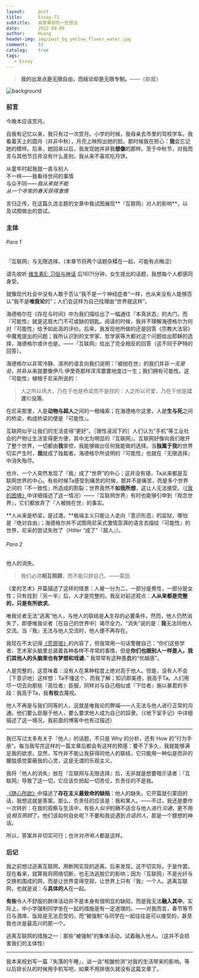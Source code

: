 ```yaml
---
layout:     post
title:      Essay-71
subtitle:   自我审视的一些想法
date:       2022-09-09
author:     Huang
header-img: img/post_bg_yellow_flower_water.jpg
comment:    53
catalog:    true
tags:
   - Essay
---
```


> **我的出发点是无限自由，而结论却是无限专制。**——《群魔》

![background](https://huang-feiyu.github.io/img/post_bg_yellow_flower_water.jpg)

### 前言

今晚本应该赏月。

自我有记忆以来，我只有过一次赏月。小学的时候，我母亲去市里的驾校学车。我看着天上的圆月（并非中秋），月亮上映照出她的脸。那时候我在担心：**我**会忘记她的模样。后来，她回来以后，我发现她并非我**想像**的那样。至于中秋节，对我而言与其他节日并没有什么差别，我从来不喜欢吃月饼。

从童年时起我就一直与别人<br/>
不一样——我看待世间的事情<br/>
与众不同——<i>我从来就不能</i><br/><i>
从一个寻常的春天获得激情</i>

言归正传，在这篇久违主题的文章中我试图展现**『互联网』对人的影响**，以及试图做出的尝试。

### 主体

###### Para 1

『互联网』与无限选择。（本章节将两个话题杂糅在一起，可能有点晦涩）

请先收听 [维生素E: 习俗与神话](https://www.listennotes.com/podcasts/%E7%BB%B4%E7%94%9F%E7%B4%A0e%E7%BB%8F%E6%B5%8E%E5%AD%A6%E4%B8%8E%E5%93%B2%E5%AD%A6%E7%9F%A5%E8%AF%86%E5%88%86%E4%BA%AB/%E9%97%B2%E8%B0%8817%E4%B9%A0%E4%BF%97%E4%B8%8E%E7%A5%9E%E8%AF%9D-%E7%BB%B4%E7%94%9F%E7%B4%A0e-x-%E9%80%9A%E8%A8%80%E6%97%A0%E5%BF%8C-b20f7FplLuh/) 后16(?)分钟，女生提出的话题，我想每个人都感同身受。

就像现代社会中没有人敢于否认“我不是一个神经症者”一样，也从来没有人能够否认“我不是**唯我论**的”；人们会这样为自己找理由“世界就这样”。

海德格尔在《存在与时间》中为我们描绘出了一幅通往『本真状态』的大门，而『可能性』就是这扇大门不可或缺的钥匙。阅读的时候，我并不理解海德格尔为何对『可能性』给予如此高的评价。后来，我发现他所做的还是回答《宗教大法官》中魔鬼提出的问题；我所认识到的文学家、哲学家等大都对这个问题给出耶稣的选择，海德格尔或许也是。——『互联网』给出了完全相反的回答（这不同于萨特的回答）。

海德格尔以非常冷静、凛冽的语言向我们说明：『被抛在世』的我们并非*一无是处*，并非从来就要像伊凡·伊里奇那样浑浑噩噩地度过一生；我们拥有可能性。这『可能性』植根于尼采所说的：

> 人之所以伟大，乃在于他是桥梁而不是目的：人之所以可爱，乃在于他是**过渡**和**没落**。

在尼采那里，人是**动物与超人**之间的一根绳索；在海德格尔这里，人是**生与死**之间的桥梁，构成桥梁的便是『可能性』。

互联网似乎让我们的生活变得“更好”。［理性浸润下的］人们认为“手机”等工业社会的产物让生活变得更方便，其中尤为明显的『互联网』。互联网好像向我们敞开了整个世界，一切都由**我**掌控，我能够做出任何我能做的选择。当**独属于我**的世界切实产生时，**我**就成了独裁者。海德格尔所说明的『可能性』也就在『无限选择』中消失殆尽。

也许，一个人突然发现了『我』成了“世界”的中心；这并没有错，Ta从来都是互联网世界的中心。有些时候Ta感受到痛苦的时候，那并不是痛苦，而是多个世界之间的『不一致性』所造成的割裂；世界竟然不**如我所想**，这让人无法接受。（[《我的困境》](https://xn--29s704loyd.com/2022/07/22/Essay-65/)中详细描述了这一情况）——『互联网世界』有时也能够引申到『观念世界』，它们都放弃了『人被抛在世』的事实。

**人从来是桥梁，是过渡。**极端主义只能让人走向『意识形态』的监狱，哪怕是『绝对自由』；海德格尔并不试图用尼采式激情澎湃的语言去描绘『可能性』的世界，尼采的尝试失败了（Hitler “成了”『超人』）。

###### Para 2

他人的消失。

> 我们必须**相互照顾**，而不能只顾自己。——蒙田

《爱的艺术》开篇描述了这样的情景：人被一分为二，一部分是男性，一部分是女性；只有找到『另一半』后，人才是完整的。我反对前述观点：**人从来都是完整的，只是有所欲求**。

唯我论者无法“逃离”他人，与他人的联结是**人**生存的必要条件。然而，他人仍然消失了，即便唯我论者［在自己的世界中］竭尽全力。“消失”说的是：**我**无法同他人交流。当『我』无法与他人交流时，他人便不再存在。

我现在不太记得[《荒原狼》](https://xn--29s704loyd.com/2021/06/11/Steppenwolf/)的内容了，但我常用一句话警醒自己：“你们这些学者、艺术家头脑里总装着各种各样不寻常的事情，但是**你们也跟别人一样是人，我们其他人的头脑里也有梦想和戏谑**。” 我常常有这种愚蠢的“优越感”。

人是完整的，这意味着：没有人在某种程度上绝对高于他人。但是，没有人不会［下意识地］这样想：Ta不懂这个，而我了解；知识即美德，我高于Ta。人们用尽一切去向那些『高位者』臣服，同样对与自己相似或『下位者』施以暴君的手段：我高于Ta，我**有权**去蔑视。

他人不再是与我们同等的人，这就是唯我论的弊端——人无法与他人进行正常的沟通。他们要么臣服于他人，要么要求他人成为自己的奴隶。（《地下室手记》中详细描述了这一境况，我前面的博客中也有过描述）

---

我已写过太多有关于『他人』的话题，不只是 Why 的分析，还有 How 的“行为手册”。每当我写完这样的一篇文章后都会有这样的预感：要不了多久，我就能够满足我的欲求。显然，写作并不能让我获得同他人的联结，它只能用一种似是而非的朦胧感觉蒙蔽我的心灵，这是无谓的乐观主义。

我将『他人的消失』放在『互联网与无限选择』后，无非就是想要暗示读者：『互联网』导致了这一切，它应该负担起一切责任，负责任的不是我。

[《随心所欲》](https://movie.douban.com/subject/1296757/)中描述了**存在主义最致命的缺陷**：他人的缺失。它开篇就引蒙田的话，我想这就是答案。那么，负责任的应该是：我和某人。——不过，我还是要作一次转折：在我的观察与生活中，有些人*似乎*的确不适合与他人进行*沟通*，更不用说*相互照顾*了。他们该如何自处呢？不要和我说遇到*合适的人*，那是一个臆想的神话。

所以，答案并非切实可行；也许对*所有人*都是这样。

### 后记

我之前想过逃离互联网，用断网实现的逃离。后来发现，这不切实际，于是作罢。现在看来，就算我将网络切断，也无法逃脱它的影响；因为『互联网』不是光纤与交换机围成的网，而是让世界变得空寂，让世界上只有『我』一个人。逃离互联网，也就是说：与**具体的人**在一起。

**有些**令人不舒服的群体活动并不是本身有很明显的缺陷，而是我无法**融入其中**。实际上，中小学强制同学坐在一起的措施是有一定道理的。——对我而言，春节等节日与酒席、饭局是无法忍受的，而“被强制”与同学在一起往往是可以接受的，甚至我也许是最高兴的那一个。

逃离互联网的措施之一：那些“被强制”的集体活动，试着融入他人。（这并不会损害我们的主体性）

---

我本来规划写一篇『失落的午睡』，谈一谈“核酸检测”对我的生活带来的影响。等以后排长队的时候用手机写吧，如果不用排很久就没有这篇文章了。

